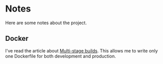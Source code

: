 # Notes

Here are some notes about the project.

## Docker

I've read the article about [Multi-stage builds](https://docs.docker.com/build/building/multi-stage/). This allows me to write only one Dockerfile for both development and production.
